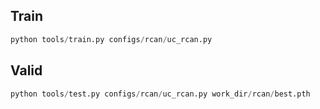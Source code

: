 


## Train

~~~python
python tools/train.py configs/rcan/uc_rcan.py
~~~

## Valid

~~~python
python tools/test.py configs/rcan/uc_rcan.py work_dir/rcan/best.pth
~~~